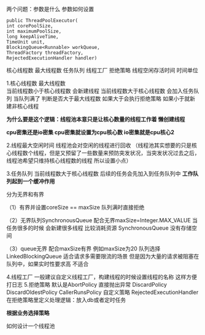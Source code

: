 两个问题：参数是什么 参数如何设置
```
public ThreadPoolExecutor(
int corePoolSize, 
int maximumPoolSize, 
long keepAliveTime, 
TimeUnit unit, 
BlockingQueue<Runnable> workQueue, 
ThreadFactory threadFactory, 
RejectedExecutionHandler handler)

```

核心线程数 最大线程数 任务队列 线程工厂 拒绝策略 线程空闲存活时间 时间单位

1.核心线程数 
最大线程数  
当前线程数小于核心线程数 会新建线程
当前线程数大于核心线程数  会加入任务队列
当队列满了 判断是否大于最大线程数
如果大于会执行拒绝策略
如果小于就新建非核心线程

**为什么要是这个逻辑：线程池本意只是让核心数量的线程工作着  懒创建线程**


**cpu密集还是io密集 cpu密集就设置为cpu核心数 io密集就是cpu核心2**

2.线程最大空闲时间  线程池会对空闲的线程进行回收
（线程池其实想要的只是核心线程数个线程，但是又预留了一些数量来预防突发状况，当突发状况过去之后，线程池希望只维持核心线程数的线程 所以设置小点）

3.任务队列   当前线程数大于核心线程数 后续的任务会先加入到任务队列中
**工作队列起到一个缓冲作用**

分为无界和有界

（1）有界并设置coreSize == maxSize 队列满时直接拒绝

（2）无界队列SynchronousQueue 配合无界maxSize=Integer.MAX_VALUE 
当任务很多的时候 会新建很多线程 比较消耗资源
SynchronousQueue 没有存储空间 

（3）queue无界 配合maxSize有界
例如maxSize为20 队列选择LinkedBlockingQueue
适合请求多需要限流的场景 但是因为大量的请求被阻塞在队列中，如果实时性要求高 不适合

4.线程工厂
一般建议自定义线程工厂，构建线程的时候设置线程的名称
这样方便打日志
5.拒绝策略
默认是AbortPolicy  直接抛出异常
DiscardPolicy
DiscardOldestPolicy
CallerRunsPolicy
自定义策略 RejectedExecutionHandler 在拒绝策略里定义处理逻辑：放入db或者定时任务

**根据业务选择策略**





如何设计一个线程池
